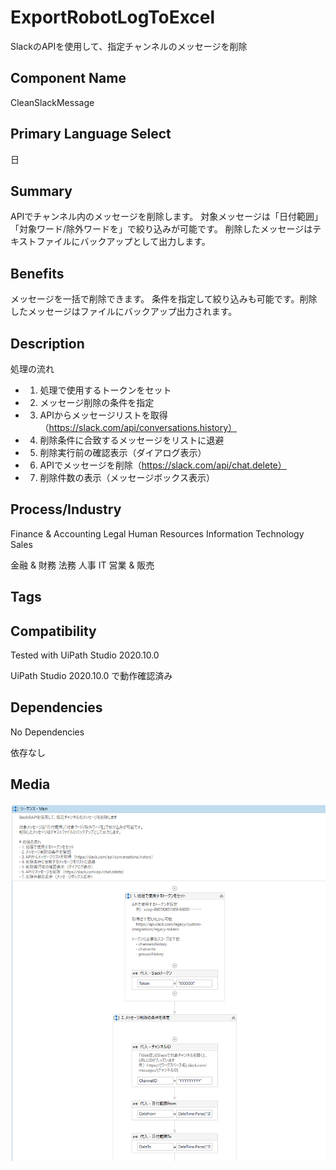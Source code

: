 # ExportRobotLogToExcel

SlackのAPIを使用して、指定チャンネルのメッセージを削除

## Component Name

CleanSlackMessage

## Primary Language Select

日

## Summary

APIでチャンネル内のメッセージを削除します。
対象メッセージは「日付範囲」「対象ワード/除外ワードを」で絞り込みが可能です。
削除したメッセージはテキストファイルにバックアップとして出力します。

## Benefits

メッセージを一括で削除できます。
条件を指定して絞り込みも可能です。削除したメッセージはファイルにバックアップ出力されます。

## Description

処理の流れ

- 1. 処理で使用するトークンをセット
- 2. メッセージ削除の条件を指定
- 3. APIからメッセージリストを取得（https://slack.com/api/conversations.history）
- 4. 削除条件に合致するメッセージをリストに退避
- 5. 削除実行前の確認表示（ダイアログ表示）
- 6. APIでメッセージを削除（https://slack.com/api/chat.delete）
- 7. 削除件数の表示（メッセージボックス表示）



## Process/Industry

Finance & Accounting Legal Human Resources Information Technology Sales

金融 & 財務 法務 人事 IT 営業 & 販売

## Tags

  
## Compatibility

Tested with UiPath Studio 2020.10.0

UiPath Studio 2020.10.0 で動作確認済み

## Dependencies

No Dependencies

依存なし

## Media

<img src="/CleanSlackMessage/Images/wf.png" alt="">
